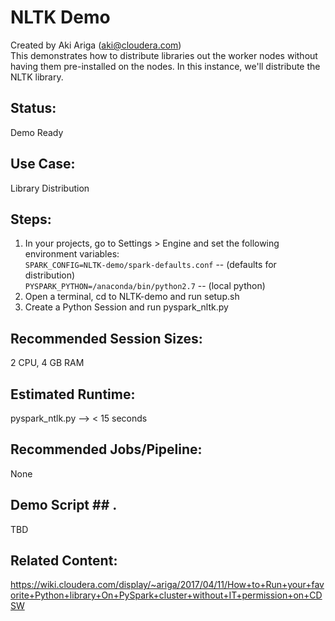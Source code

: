 # NLTK Demo #
Created by Aki Ariga (aki@cloudera.com)  
This demonstrates how to distribute libraries out the worker nodes without having them pre-installed on the nodes. In this instance, we'll distribute the NLTK library. 

## Status: ## 
Demo Ready  
## Use Case: ##
Library Distribution

## Steps: ##
1. In your projects, go to Settings > Engine and set the following environment variables:  
`SPARK_CONFIG=NLTK-demo/spark-defaults.conf` --	(defaults for distribution)  
`PYSPARK_PYTHON=/anaconda/bin/python2.7` --	(local python)
2. Open a terminal, cd to NLTK-demo and run setup.sh  
3. Create a Python Session and run pyspark_nltk.py  

## Recommended Session Sizes: ## 
2 CPU, 4 GB RAM

## Estimated Runtime: ##  
pyspark_ntlk.py --> < 15 seconds 

## Recommended Jobs/Pipeline: ##  
None

## Demo Script ## . 
TBD

## Related Content: ##  
https://wiki.cloudera.com/display/~ariga/2017/04/11/How+to+Run+your+favorite+Python+library+On+PySpark+cluster+without+IT+permission+on+CDSW

